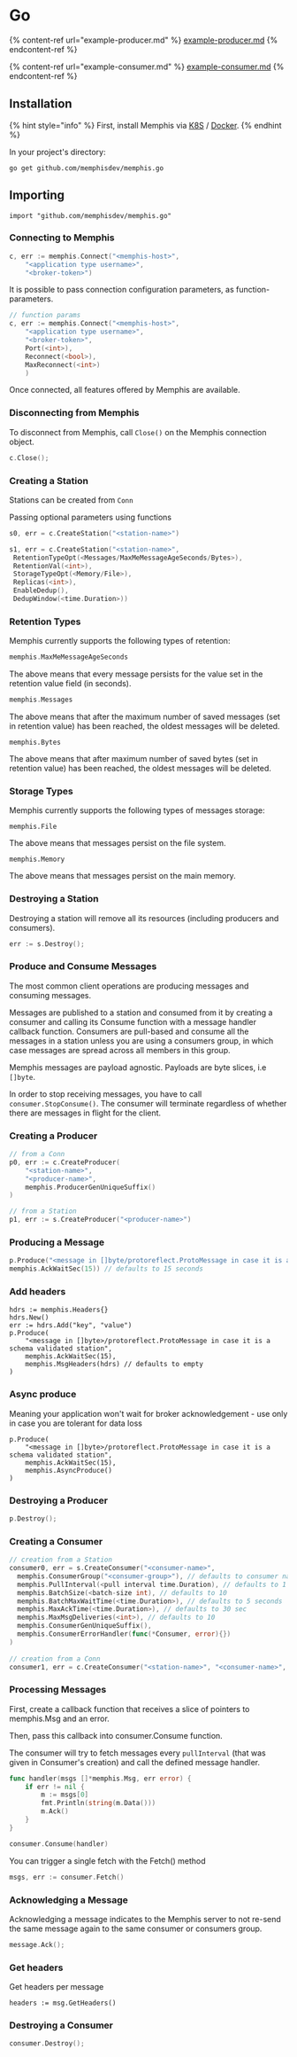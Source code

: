# Go

{% content-ref url="example-producer.md" %}
[example-producer.md](example-producer.md)
{% endcontent-ref %}

{% content-ref url="example-consumer.md" %}
[example-consumer.md](example-consumer.md)
{% endcontent-ref %}

## Installation

{% hint style="info" %}
First, install Memphis via [K8S](../../deployment/kubernetes.md) / [Docker](../../deployment/docker-compose.md).
{% endhint %}

In your project's directory:

```
go get github.com/memphisdev/memphis.go
```

## Importing

```
import "github.com/memphisdev/memphis.go"
```

### Connecting to Memphis

```go
c, err := memphis.Connect("<memphis-host>", 
	"<application type username>", 
	"<broker-token>")
```

It is possible to pass connection configuration parameters, as function-parameters.

```go
// function params
c, err := memphis.Connect("<memphis-host>", 
	"<application type username>", 
	"<broker-token>",
	Port(<int>),        
	Reconnect(<bool>),
	MaxReconnect(<int>)
	)
```

Once connected, all features offered by Memphis are available.

### Disconnecting from Memphis

To disconnect from Memphis, call `Close()` on the Memphis connection object.

```go
c.Close();
```

### Creating a Station

Stations can be created from `Conn`

Passing optional parameters using functions&#x20;

```go
s0, err = c.CreateStation("<station-name>")

s1, err = c.CreateStation("<station-name>", 
 RetentionTypeOpt(<Messages/MaxMeMessageAgeSeconds/Bytes>),
 RetentionVal(<int>), 
 StorageTypeOpt(<Memory/File>), 
 Replicas(<int>), 
 EnableDedup(), 
 DedupWindow(<time.Duration>))
```

### Retention Types

Memphis currently supports the following types of retention:

```go
memphis.MaxMeMessageAgeSeconds
```

The above means that every message persists for the value set in the retention value field (in seconds).

```go
memphis.Messages
```

The above means that after the maximum number of saved messages (set in retention value) has been reached, the oldest messages will be deleted.

```
memphis.Bytes
```

The above means that after maximum number of saved bytes (set in retention value) has been reached, the oldest messages will be deleted.

### Storage Types

Memphis currently supports the following types of messages storage:

```
memphis.File
```

The above means that messages persist on the file system.

```
memphis.Memory
```

The above means that messages persist on the main memory.

### Destroying a Station

Destroying a station will remove all its resources (including producers and consumers).

```go
err := s.Destroy();
```

### Produce and Consume Messages

The most common client operations are producing messages and consuming messages.

Messages are published to a station and consumed from it by creating a consumer and calling its Consume function with a message handler callback function. Consumers are pull-based and consume all the messages in a station unless you are using a consumers group, in which case messages are spread across all members in this group.

Memphis messages are payload agnostic. Payloads are byte slices, i.e `[]byte`.

In order to stop receiving messages, you have to call `consumer.StopConsume()`. The consumer will terminate regardless of whether there are messages in flight for the client.

### Creating a Producer

```go
// from a Conn
p0, err := c.CreateProducer(
	"<station-name>",
	"<producer-name>",
	memphis.ProducerGenUniqueSuffix()
) 

// from a Station
p1, err := s.CreateProducer("<producer-name>")
```

### Producing a Message

```go
p.Produce("<message in []byte/protoreflect.ProtoMessage in case it is a schema validated station>",
memphis.AckWaitSec(15)) // defaults to 15 seconds
```

### Add headers

```
hdrs := memphis.Headers{}
hdrs.New()
err := hdrs.Add("key", "value")
p.Produce(
	"<message in []byte>/protoreflect.ProtoMessage in case it is a schema validated station",
    memphis.AckWaitSec(15),
	memphis.MsgHeaders(hdrs) // defaults to empty
)
```

### Async produce

Meaning your application won't wait for broker acknowledgement - use only in case you are tolerant for data loss

```
p.Produce(
	"<message in []byte>/protoreflect.ProtoMessage in case it is a schema validated station",
    memphis.AckWaitSec(15),
	memphis.AsyncProduce()
)
```

### Destroying a Producer

```go
p.Destroy();
```

### Creating a Consumer

```go
// creation from a Station
consumer0, err = s.CreateConsumer("<consumer-name>",
  memphis.ConsumerGroup("<consumer-group>"), // defaults to consumer name
  memphis.PullInterval(<pull interval time.Duration), // defaults to 1 second
  memphis.BatchSize(<batch-size int), // defaults to 10
  memphis.BatchMaxWaitTime(<time.Duration>), // defaults to 5 seconds
  memphis.MaxAckTime(<time.Duration>), // defaults to 30 sec
  memphis.MaxMsgDeliveries(<int>), // defaults to 10
  memphis.ConsumerGenUniqueSuffix(),
  memphis.ConsumerErrorHandler(func(*Consumer, error){})
)
  
// creation from a Conn
consumer1, err = c.CreateConsumer("<station-name>", "<consumer-name>", ...) 
```

### Processing Messages

First, create a callback function that receives a slice of pointers to memphis.Msg and an error.

Then, pass this callback into consumer.Consume function.

The consumer will try to fetch messages every `pullInterval` (that was given in Consumer's creation) and call the defined message handler.

```go
func handler(msgs []*memphis.Msg, err error) {
	if err != nil {
		m := msgs[0]
		fmt.Println(string(m.Data()))
		m.Ack()
	}
}

consumer.Consume(handler)
```

You can trigger a single fetch with the Fetch() method

```go
msgs, err := consumer.Fetch()
```

### Acknowledging a Message

Acknowledging a message indicates to the Memphis server to not re-send the same message again to the same consumer or consumers group.

```go
message.Ack();
```

### Get headers

Get headers per message

```
headers := msg.GetHeaders()
```

### Destroying a Consumer

```go
consumer.Destroy();
```
